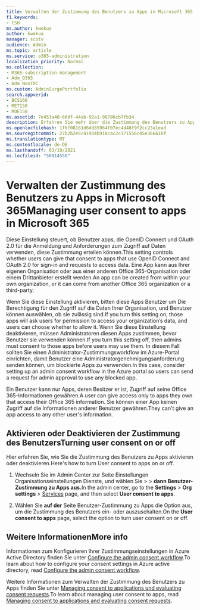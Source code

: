 ```yaml
---
title: Verwalten der Zustimmung des Benutzers zu Apps in Microsoft 365
f1.keywords:
- CSH
ms.author: kwekua
author: kwekua
manager: scotv
audience: Admin
ms.topic: article
ms.service: o365-administration
localization_priority: Normal
ms.collection:
- M365-subscription-management
- Adm_O365
- Adm_NonTOC
ms.custom: AdminSurgePortfolio
search.appverid:
- BCS160
- MET150
- MOE150
ms.assetid: 7e453a40-66df-44ab-92a1-96786cb7fb34
description: Erfahren Sie mehr über die Zustimmung des Benutzers zu Apps und darüber, wie Sie sie aktivieren, damit Apps von Drittanbietern auf microsoft 365-Informationen von Benutzern zugreifen können.
ms.openlocfilehash: 1f6f08161d6dd85964f07ec4d48f9f2cc23a1ead
ms.sourcegitcommit: 27b2b2e5c41934b918cac2c171556c45e36661bf
ms.translationtype: MT
ms.contentlocale: de-DE
ms.lasthandoff: 03/19/2021
ms.locfileid: "50914558"
---
```

# <a name="managing-user-consent-to-apps-in-microsoft-365"></a><span data-ttu-id="93d38-103">Verwalten der Zustimmung des Benutzers zu Apps in Microsoft 365</span><span class="sxs-lookup"><span data-stu-id="93d38-103">Managing user consent to apps in Microsoft 365</span></span>

<span data-ttu-id="93d38-104">Diese Einstellung steuert, ob Benutzer apps, die OpenID Connect und OAuth 2.0 für die Anmeldung und Anforderungen zum Zugriff auf Daten verwenden, diese Zustimmung erteilen können.</span><span class="sxs-lookup"><span data-stu-id="93d38-104">This setting controls whether users can give that consent to apps that use OpenID Connect and OAuth 2.0 for sign-in and requests to access data.</span></span> <span data-ttu-id="93d38-105">Eine App kann aus Ihrer eigenen Organisation oder aus einer anderen Office 365-Organisation oder einem Drittanbieter erstellt werden.</span><span class="sxs-lookup"><span data-stu-id="93d38-105">An app can be created from within your own organization, or it can come from another Office 365 organization or a third-party.</span></span>

<span data-ttu-id="93d38-106">Wenn Sie diese Einstellung aktivieren, bitten diese Apps Benutzer um Die Berechtigung für den Zugriff auf die Daten Ihrer Organisation, und Benutzer können auswählen, ob sie zulässig sind.</span><span class="sxs-lookup"><span data-stu-id="93d38-106">If you turn this setting on, those apps will ask users for permission to access your organization’s data, and users can choose whether to allow it.</span></span> <span data-ttu-id="93d38-107">Wenn Sie diese Einstellung deaktivieren, müssen Administratoren diesen Apps zustimmen, bevor Benutzer sie verwenden können.</span><span class="sxs-lookup"><span data-stu-id="93d38-107">If you turn this setting off, then admins must consent to those apps before users may use them.</span></span> <span data-ttu-id="93d38-108">In diesem Fall sollten Sie einen Administrator-Zustimmungsworkflow im Azure-Portal einrichten, damit Benutzer eine Administratorgenehmigungsanforderung senden können, um blockierte Apps zu verwenden.</span><span class="sxs-lookup"><span data-stu-id="93d38-108">In this case, consider setting up an admin consent workflow in the Azure portal so users can send a request for admin approval to use any blocked app.</span></span>

<span data-ttu-id="93d38-109">Ein Benutzer kann nur Apps, deren Besitzer er ist, Zugriff auf seine Office 365-Informationen gewähren.</span><span class="sxs-lookup"><span data-stu-id="93d38-109">A user can give access only to apps they own that access their Office 365 information.</span></span> <span data-ttu-id="93d38-110">Sie können einer App keinen Zugriff auf die Informationen anderer Benutzer gewähren.</span><span class="sxs-lookup"><span data-stu-id="93d38-110">They can't give an app access to any other user's information.</span></span>

## <a name="turning-user-consent-on-or-off"></a><span data-ttu-id="93d38-111">Aktivieren oder Deaktivieren der Zustimmung des Benutzers</span><span class="sxs-lookup"><span data-stu-id="93d38-111">Turning user consent on or off</span></span>
<span data-ttu-id="93d38-112"><a name="__toc379982114"> </a></span><span class="sxs-lookup"><span data-stu-id="93d38-112"><a name="__toc379982114"> </a></span></span>

<span data-ttu-id="93d38-113">Hier erfahren Sie, wie Sie die Zustimmung des Benutzers zu Apps aktivieren oder deaktivieren.</span><span class="sxs-lookup"><span data-stu-id="93d38-113">Here's how to turn User consent to apps on or off.</span></span>

1. <span data-ttu-id="93d38-114">Wechseln Sie im Admin  Center zur Seite Einstellungen Organisationseinstellungen Dienste, und wählen Sie \>   >  [](https://go.microsoft.com/fwlink/p/?linkid=2053743) **dann Benutzer-Zustimmung zu Apps aus.**</span><span class="sxs-lookup"><span data-stu-id="93d38-114">In the admin center, go to the **Settings** \> **Org settings** > [Services](https://go.microsoft.com/fwlink/p/?linkid=2053743) page, and then select **User consent to apps**.</span></span>

2. <span data-ttu-id="93d38-115">Wählen Sie **auf der** Seite Benutzer-Zustimmung zu Apps die Option aus, um die Zustimmung des Benutzers ein- oder auszuschalten.</span><span class="sxs-lookup"><span data-stu-id="93d38-115">On the **User consent to apps** page, select the option to turn user consent on or off.</span></span>

## <a name="more-info"></a><span data-ttu-id="93d38-116">Weitere Informationen</span><span class="sxs-lookup"><span data-stu-id="93d38-116">More info</span></span>
<span data-ttu-id="93d38-117"><a name="__toc379982114"> </a></span><span class="sxs-lookup"><span data-stu-id="93d38-117"><a name="__toc379982114"> </a></span></span>

<span data-ttu-id="93d38-118">Informationen zum Konfigurieren Ihrer Zustimmungseinstellungen in Azure Active Directory finden Sie unter [Configure the admin consent workflow](/azure/active-directory/manage-apps/configure-admin-consent-workflow).</span><span class="sxs-lookup"><span data-stu-id="93d38-118">To learn about how to configure your consent settings in Azure active directory, read [Configure the admin consent workflow](/azure/active-directory/manage-apps/configure-admin-consent-workflow).</span></span>

<span data-ttu-id="93d38-119">Weitere Informationen zum Verwalten der Zustimmung des Benutzers zu Apps finden Sie unter [Managing consent to applications und evaluating consent requests](/azure/active-directory/manage-apps/manage-consent-requests).</span><span class="sxs-lookup"><span data-stu-id="93d38-119">To learn about managing user consent to apps, read [Managing consent to applications and evaluating consent requests](/azure/active-directory/manage-apps/manage-consent-requests).</span></span>
